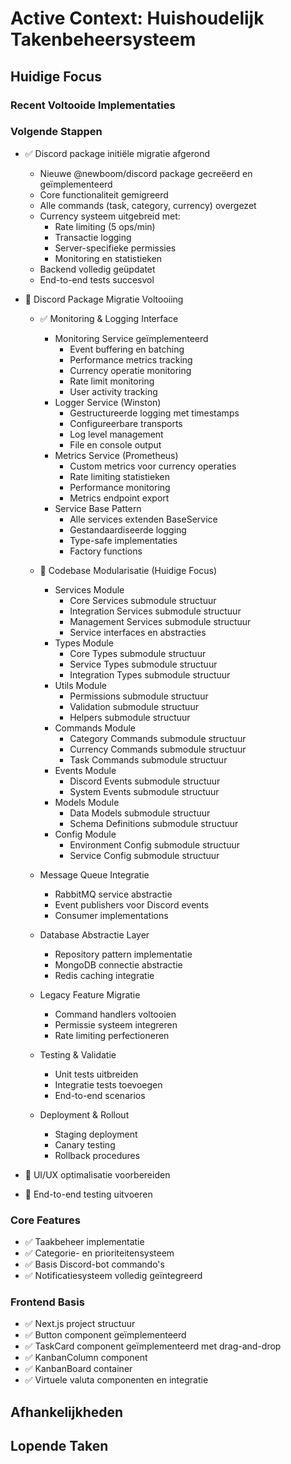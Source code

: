 # Active Context: Huishoudelijk Takenbeheersysteem

## Huidige Focus


### Recent Voltooide Implementaties


### Volgende Stappen
- ✅ Discord package initiële migratie afgerond
  * Nieuwe @newboom/discord package gecreëerd en geïmplementeerd
  * Core functionaliteit gemigreerd
  * Alle commands (task, category, currency) overgezet
  * Currency systeem uitgebreid met:
    - Rate limiting (5 ops/min)
    - Transactie logging
    - Server-specifieke permissies
    - Monitoring en statistieken
  * Backend volledig geüpdatet
  * End-to-end tests succesvol

- 🔄 Discord Package Migratie Voltooiing
  * ✅ Monitoring & Logging Interface
    - Monitoring Service geïmplementeerd
      * Event buffering en batching
      * Performance metrics tracking
      * Currency operatie monitoring
      * Rate limit monitoring
      * User activity tracking
    - Logger Service (Winston)
      * Gestructureerde logging met timestamps
      * Configureerbare transports
      * Log level management
      * File en console output
    - Metrics Service (Prometheus)
      * Custom metrics voor currency operaties
      * Rate limiting statistieken
      * Performance monitoring
      * Metrics endpoint export
    - Service Base Pattern
      * Alle services extenden BaseService
      * Gestandaardiseerde logging
      * Type-safe implementaties
      * Factory functions

  * 🔄 Codebase Modularisatie (Huidige Focus)
    - Services Module
      * Core Services submodule structuur
      * Integration Services submodule structuur
      * Management Services submodule structuur
      * Service interfaces en abstracties
    - Types Module
      * Core Types submodule structuur
      * Service Types submodule structuur
      * Integration Types submodule structuur
    - Utils Module
      * Permissions submodule structuur
      * Validation submodule structuur
      * Helpers submodule structuur
    - Commands Module
      * Category Commands submodule structuur
      * Currency Commands submodule structuur
      * Task Commands submodule structuur
    - Events Module
      * Discord Events submodule structuur
      * System Events submodule structuur
    - Models Module
      * Data Models submodule structuur
      * Schema Definitions submodule structuur
    - Config Module
      * Environment Config submodule structuur
      * Service Config submodule structuur

  * Message Queue Integratie
    - RabbitMQ service abstractie
    - Event publishers voor Discord events
    - Consumer implementations
  * Database Abstractie Layer
    - Repository pattern implementatie
    - MongoDB connectie abstractie
    - Redis caching integratie
  * Legacy Feature Migratie
    - Command handlers voltooien
    - Permissie systeem integreren
    - Rate limiting perfectioneren
  * Testing & Validatie
    - Unit tests uitbreiden
    - Integratie tests toevoegen
    - End-to-end scenarios
  * Deployment & Rollout
    - Staging deployment
    - Canary testing
    - Rollback procedures

- 🔄 UI/UX optimalisatie voorbereiden
- 🔄 End-to-end testing uitvoeren

### Core Features
- ✅ Taakbeheer implementatie
- ✅ Categorie- en prioriteitensysteem
- ✅ Basis Discord-bot commando's
- ✅ Notificatiesysteem volledig geïntegreerd

### Frontend Basis
- ✅ Next.js project structuur
- ✅ Button component geïmplementeerd
- ✅ TaskCard component geïmplementeerd met drag-and-drop
- ✅ KanbanColumn component
- ✅ KanbanBoard container
- ✅ Virtuele valuta componenten en integratie

## Afhankelijkheden

## Lopende Taken
